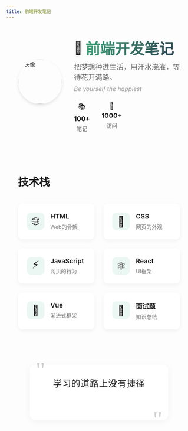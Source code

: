 ```yaml
---
title: 前端开发笔记
---
```


<div class="profile-container">
  <div class="profile-header">
    <div class="avatar-section">
      <RouterLink to="/guide/README.md" class="avatar-link">
        <img class="avatar" src="/images/logo.jpg" alt="头像">
      </RouterLink>
      <CurrentTime />
    </div>
    <div class="profile-info">
      <RouterLink to="/guide/README.md" class="title-link">
        <h1>
          <span class="title-icon">📖</span>
          前端开发笔记
        </h1>
      </RouterLink>
      <p class="subtitle">把梦想种进生活，用汗水浇灌，等待花开满路。</p>
      <p class="english-quote">Be yourself the happiest</p>
      <div class="stats">
        <div class="stat-group">
          <div class="stat-item">
            <span class="stat-icon">📚</span>
            <span class="stat-value">100+</span>
            <span class="stat-label">笔记</span>
          </div>
          <div class="stat-item">
            <span class="stat-icon">👥</span>
            <span class="stat-value">1000+</span>
            <span class="stat-label">访问</span>
          </div>
        </div>
      </div>
    </div>
  </div>

  <div class="tech-container">
    <h2 class="section-title">技术栈</h2>
    <div class="tech-list">
      <div class="tech-item" @click="navigateTo('/guide/webblog/html.md')">
        <div class="tech-icon-wrapper">
          <span class="tech-icon">🌐</span>
        </div>
        <div class="tech-content">
          <span class="tech-name">HTML</span>
          <span class="tech-desc">Web的骨架</span>
        </div>
      </div>
      <div class="tech-item" @click="navigateTo('/guide/webblog/css.md')">
        <div class="tech-icon-wrapper">
          <span class="tech-icon">🎨</span>
        </div>
        <div class="tech-content">
          <span class="tech-name">CSS</span>
          <span class="tech-desc">网页的外观</span>
        </div>
      </div>
      <div class="tech-item" @click="navigateTo('/guide/webblog/javascript.md')">
        <div class="tech-icon-wrapper">
          <span class="tech-icon">⚡</span>
        </div>
        <div class="tech-content">
          <span class="tech-name">JavaScript</span>
          <span class="tech-desc">网页的行为</span>
        </div>
      </div>
      <div class="tech-item" @click="navigateTo('/guide/webblog/React.md')">
        <div class="tech-icon-wrapper">
          <span class="tech-icon">⚛️</span>
        </div>
        <div class="tech-content">
          <span class="tech-name">React</span>
          <span class="tech-desc">UI框架</span>
        </div>
      </div>
      <div class="tech-item" @click="navigateTo('/guide/webblog/vue.md')">
        <div class="tech-icon-wrapper">
          <span class="tech-icon">🖖</span>
        </div>
        <div class="tech-content">
          <span class="tech-name">Vue</span>
          <span class="tech-desc">渐进式框架</span>
        </div>
      </div>
      <div class="tech-item" @click="navigateTo('/guide/webblog/interview.md')">
        <div class="tech-icon-wrapper">
          <span class="tech-icon">📝</span>
        </div>
        <div class="tech-content">
          <span class="tech-name">面试题</span>
          <span class="tech-desc">知识总结</span>
        </div>
      </div>
    </div>
  </div>

  <div class="footer-quote">
    <div class="quote-content">
      <span class="quote-mark left">"</span>
      <p class="quote-text">
        学习的道路上没有捷径
        <span class="highlight">只有不断的积累和实践</span>
      </p>
      <span class="quote-mark right">"</span>
    </div>
  </div>
</div>

<style>
.profile-container {
  max-width: 800px;
  margin: 0 auto;
  padding: 2rem;
}

.profile-header {
  display: flex;
  align-items: center;
  gap: 2rem;
  margin-bottom: 3rem;
}

.avatar-link {
  display: block;
  transition: transform 0.3s ease;
  text-decoration: none;
}

.avatar-link:hover {
  transform: scale(1.05);
}

.avatar {
  width: 120px;
  height: 120px;
  border-radius: 60px;
  box-shadow: 0 4px 8px rgba(0, 0, 0, 0.1);
}

.title-link {
  text-decoration: none;
  color: inherit;
}

.profile-info {
  flex: 1;
}

.profile-info h1 {
  margin: 0;
  font-size: 2.5rem;
  background: linear-gradient(120deg, #3eaf7c, #2c3e50);
  -webkit-background-clip: text;
  -webkit-text-fill-color: transparent;
  display: flex;
  align-items: center;
  gap: 0.5rem;
}

.title-icon {
  font-size: 2.2rem;
  -webkit-text-fill-color: initial;
  filter: drop-shadow(0 2px 4px rgba(0, 0, 0, 0.1));
  transition: transform 0.3s ease;
}

.title-link:hover .title-icon {
  transform: rotate(-5deg);
}

.subtitle {
  font-size: 1.2rem;
  color: #666;
  margin: 0.5rem 0;
}

.english-quote {
  font-size: 1rem;
  color: #999;
  font-style: italic;
  margin: 0.5rem 0;
}

.tech-container {
  margin: 4rem 0;
}

.section-title {
  font-size: 1.8rem;
  font-weight: 600;
  margin: 3rem 0 2rem;
  padding-bottom: 0.5rem;
  border-bottom: 2px solid var(--c-brand);
  display: inline-block;
}

.tech-list {
  display: grid;
  grid-template-columns: repeat(auto-fit, minmax(180px, 1fr));
  gap: 1.5rem;
}

.tech-item {
  display: grid;
  grid-template-columns: auto 1fr;
  gap: 1rem;
  padding: 1.5rem;
  background: rgba(255, 255, 255, 0.9);
  border-radius: 12px;
  box-shadow: 0 4px 12px rgba(0, 0, 0, 0.05);
  backdrop-filter: blur(10px);
  transition: all 0.3s ease;
  cursor: pointer;
  position: relative;
  overflow: hidden;
}

.tech-item::before {
  content: '';
  position: absolute;
  top: 0;
  left: 0;
  width: 100%;
  height: 100%;
  background: linear-gradient(45deg, transparent, rgba(255, 255, 255, 0.1), transparent);
  transform: translateX(-100%);
  transition: transform 0.6s ease;
}

.tech-item:hover {
  transform: translateY(-5px);
  box-shadow: 0 8px 24px rgba(0, 0, 0, 0.1);
}

.tech-item:hover::before {
  transform: translateX(100%);
}

.tech-icon-wrapper {
  width: 48px;
  height: 48px;
  display: flex;
  align-items: center;
  justify-content: center;
  background: rgba(62, 175, 124, 0.1);
  border-radius: 12px;
  transition: all 0.3s ease;
}

.tech-item:hover .tech-icon-wrapper {
  transform: scale(1.1);
  background: rgba(62, 175, 124, 0.2);
}

.tech-icon {
  font-size: 1.8rem;
}

.tech-content {
  display: flex;
  flex-direction: column;
  gap: 0.4rem;
}

.tech-name {
  font-size: 1.1rem;
  font-weight: 600;
  color: var(--c-text);
}

.tech-desc {
  font-size: 0.9rem;
  color: #666;
  opacity: 0.9;
}

/* 深色模式适配 */
.dark .tech-item {
  background: rgba(30, 30, 30, 0.8);
}

.dark .tech-desc {
  color: #888;
}

/* 移动端适配 */
@media (max-width: 719px) {
  .profile-header {
    flex-direction: column;
    text-align: center;
    gap: 2rem;
  }

  .profile-info h1 {
    font-size: 2rem;
  }

  .tech-list {
    grid-template-columns: repeat(2, 1fr);
  }

  .tech-item {
    padding: 1.2rem;
  }

  .tech-icon-wrapper {
    width: 40px;
    height: 40px;
  }

  .tech-icon {
    font-size: 1.5rem;
  }

  .section-title {
    font-size: 1.5rem;
    margin: 2rem 0 1.5rem;
  }

  .stats {
    justify-content: center;
  }
}

.avatar-section {
  display: flex;
  flex-direction: column;
  align-items: center;
  gap: 1rem;
}

.stats {
  display: flex;
  gap: 2rem;
  margin-top: 1.5rem;
}

.stat-group {
  display: flex;
  gap: 2rem;
}

.stat-item {
  display: flex;
  flex-direction: column;
  align-items: center;
  gap: 0.3rem;
}

.stat-icon {
  font-size: 1.2rem;
}

.stat-value {
  font-size: 1.1rem;
  font-weight: bold;
  color: var(--c-brand);
}

.stat-label {
  font-size: 0.9rem;
  color: #666;
}

/* 深色模式适配 */
.dark .stat-label {
  color: #888;
}

/* 引用部分样式美化 */
.footer-quote {
  margin: 4rem 0 2rem;
  padding: 2rem;
  text-align: center;
  position: relative;
}

.quote-content {
  position: relative;
  max-width: 600px;
  margin: 0 auto;
  padding: 2rem;
  background: rgba(255, 255, 255, 0.8);
  border-radius: 15px;
  box-shadow: 0 4px 20px rgba(0, 0, 0, 0.05);
  backdrop-filter: blur(10px);
}

.quote-mark {
  font-size: 4rem;
  font-family: "Times New Roman", serif;
  color: var(--c-brand);
  opacity: 0.2;
  position: absolute;
  line-height: 1;
}

.quote-mark.left {
  top: -1rem;
  left: 1rem;
}

.quote-mark.right {
  bottom: -2rem;
  right: 1rem;
}

.quote-text {
  font-size: 1.5rem;
  line-height: 1.6;
  color: var(--c-text);
  margin: 0;
  font-weight: 300;
  letter-spacing: 1px;
}

.quote-text .highlight {
  display: block;
  margin-top: 0.5rem;
  color: var(--c-brand);
  font-weight: 500;
  background: linear-gradient(120deg, var(--c-brand) 0%, var(--c-brand-light) 100%);
  -webkit-background-clip: text;
  -webkit-text-fill-color: transparent;
  animation: shine 2s infinite;
}

@keyframes shine {
  0% {
    background-position: 0% 50%;
  }
  50% {
    background-position: 100% 50%;
  }
  100% {
    background-position: 0% 50%;
  }
}

/* 深色模式适配 */
.dark .quote-content {
  background: rgba(30, 30, 30, 0.8);
}

/* 移动端适配 */
@media (max-width: 719px) {
  .footer-quote {
    padding: 1rem;
  }
  
  .quote-content {
    padding: 1.5rem;
  }
  
  .quote-text {
    font-size: 1.2rem;
  }
  
  .quote-mark {
    font-size: 3rem;
  }
}
</style>

<script>
export default {
  methods: {
    navigateTo(path) {
      this.$router.push(path);
    }
  }
}
</script> 